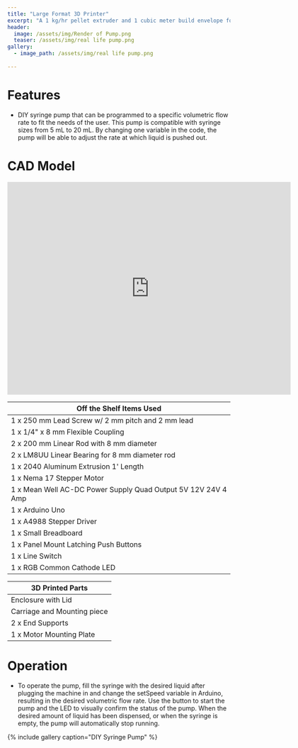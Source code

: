 ```yaml
---
title: "Large Format 3D Printer"
excerpt: "A 1 kg/hr pellet extruder and 1 cubic meter build envelope for printing furniture."
header:
  image: /assets/img/Render of Pump.png
  teaser: /assets/img/real life pump.png
gallery:
  - image_path: /assets/img/real life pump.png
   
---
```



# Features
  * DIY syringe pump that can be programmed to a specific volumetric flow rate to fit the needs of the user. This pump is compatible with syringe sizes from 5 mL to 20 mL. By changing one variable in the code, the pump will be able to adjust the rate at which liquid is pushed out.

# CAD Model
<iframe src="https://vanderbilt643.autodesk360.com/shares/public/SH512d4QTec90decfa6e33a7298cdc6937a6?mode=embed" width="640" height="480" allowfullscreen="true" webkitallowfullscreen="true" mozallowfullscreen="true"  frameborder="0"></iframe>

| Off the Shelf Items Used | 
| -------- | 
| 1 x 250 mm Lead Screw w/ 2 mm pitch and 2 mm lead | 
| 1 x 1/4" x 8 mm Flexible Coupling | 
| 2 x 200 mm Linear Rod with 8 mm diameter |
| 2 x LM8UU Linear Bearing for 8 mm diameter rod |
| 1 x 2040 Aluminum Extrusion 1' Length |
| 1 x Nema 17 Stepper Motor |
| 1 x Mean Well AC-DC Power Supply Quad Output 5V 12V 24V 4 Amp |
| 1 x Arduino Uno |
| 1 x A4988 Stepper Driver |
| 1 x Small Breadboard |
| 1 x Panel Mount Latching Push Buttons |
| 1 x Line Switch |
| 1 x RGB Common Cathode LED |


| 3D Printed Parts | 
| -------- | 
| Enclosure with Lid |
| Carriage and Mounting piece |
| 2 x End Supports |
| 1 x Motor Mounting Plate |


# Operation 
  * To operate the pump, fill the syringe with the desired liquid after plugging the machine in and change the setSpeed variable in Arduino, resulting in the desired volumetric flow rate. Use the button to start the pump and the LED to visually confirm the status of the pump. When the desired amount of liquid has been dispensed, or when the syringe is empty, the pump will automatically stop running. 


{% include gallery caption="DIY Syringe Pump" %}
